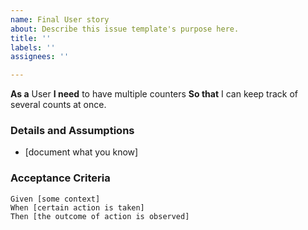 ```yaml
---
name: Final User story
about: Describe this issue template's purpose here.
title: ''
labels: ''
assignees: ''

---
```


**As a** User
 **I need** to have multiple counters
 **So that** I can keep track of several counts at once. 
   
 ### Details and Assumptions
 * [document what you know]
   
 ### Acceptance Criteria  
   
 ```gherkin
 Given [some context]
 When [certain action is taken]
 Then [the outcome of action is observed]
 ```
